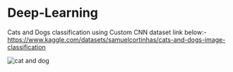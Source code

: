 # Deep-Learning 
Cats and Dogs classification using Custom CNN 
dataset link below:-
https://www.kaggle.com/datasets/samuelcortinhas/cats-and-dogs-image-classification



 ![cat and dog](https://github.com/PrashantC-9895/Testing--Deep-Learning/assets/143035523/5ab40603-805f-4416-ab98-545febf0e7c0)





